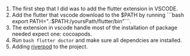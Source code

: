 1. The first step that I did was to add the flutter extension in VSCODE.
2. Add the flutter that vscode download to the $PATH by running ```bash export PATH=".:$PATH:/yoursPath/flutter/bin"```.
3. The extension in vscode handle most of the installation of package needed expect one: cocoapods.
4. Run ```bash flutter doctor``` and make sure all dependcies are installed.
5. Adding [riverpod](https://riverpod.dev/docs/introduction/getting_started) to the project.